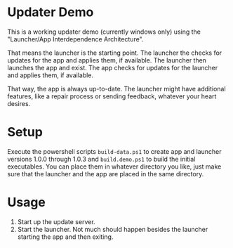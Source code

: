 # Updater Demo

This is a working updater demo (currently windows only) using the 
"Launcher/App Interdependence Architecture".

That means the launcher is the starting point. The launcher the checks for updates for the app and
applies them, if available. The launcher then launches the app and exist.
The app checks for updates for the launcher and applies them, if available.

That way, the app is always up-to-date. The launcher might have additional features, like a repair
process or sending feedback, whatever your heart desires.

# Setup

Execute the powershell scripts ``build-data.ps1`` to create app and launcher versions 1.0.0 through
1.0.3 and ``build.demo.ps1`` to build the initial executables. You can place them in whatever directory
you like, just make sure that the launcher and the app are placed in the same directory.

# Usage

1. Start up the update server.
1. Start the launcher. Not much should happen besides the launcher starting the app and then exiting.
